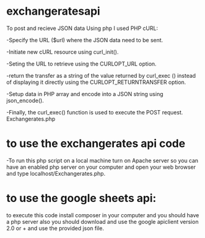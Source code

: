 # exchangeratesapi
To post and recieve JSON data Using php I used PHP cURL:

-Specify the URL ($url) where the JSON data need to be sent.

-Initiate new cURL resource using curl_init().

-Seting the URL to retrieve using the CURLOPT_URL option.

-return the transfer as a string of the value returned by curl_exec () instead of displaying it directly using the CURLOPT_RETURNTRANSFER option.

-Setup data in PHP array and encode into a JSON string using json_encode().

-Finally, the curl_exec() function is used to execute the POST request.
Exchangerates.php
# to use the exchangerates api code 
-To run this php script on a local machine turn on Apache server so you can have an enabled php server on your computer and open your web browser and type localhost/Exchangerates.php.

# to use the google sheets api:
to execute this code install composer in your computer and you should have a php server also you should download and use the google apiclient version 2.0 or + and use the provided json file.

